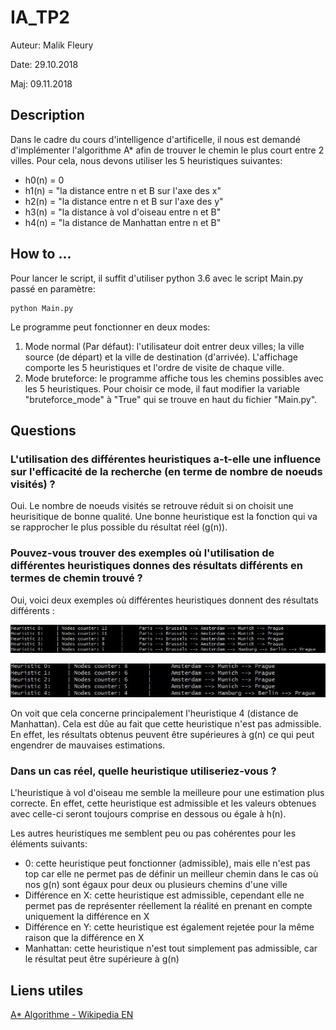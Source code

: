 # IA_TP2

Auteur: Malik Fleury

Date: 29.10.2018

Maj: 09.11.2018

## Description

Dans le cadre du cours d'intelligence d'artificelle, il nous est demandé d'implémenter l'algorithme A* afin de trouver le chemin le plus court entre 2 villes.
Pour cela, nous devons utiliser les 5 heuristiques suivantes:

- h0(n) = 0
- h1(n) = "la distance entre n et B sur l'axe des x"
- h2(n) = "la distance entre n et B sur l'axe des y"
- h3(n) = "la distance à vol d'oiseau entre n et B"
- h4(n) = "la distance de Manhattan entre n et B"

## How to ...

Pour lancer le script, il suffit d'utiliser python 3.6 avec le script Main.py passé en paramètre:

```
python Main.py
```

Le programme peut fonctionner en deux modes:

1. Mode normal (Par défaut): l'utilisateur doit entrer deux villes; la ville source (de départ) et la ville de destination (d'arrivée). L'affichage comporte les 5 heuristiques et l'ordre de visite de chaque ville.
2. Mode bruteforce: le programme affiche tous les chemins possibles avec les 5 heuristiques. Pour choisir ce mode, il faut modifier la variable "bruteforce_mode" à "True" qui se trouve en haut du fichier "Main.py".

## Questions

### L'utilisation des différentes heuristiques a-t-elle une influence sur l'efficacité de la recherche (en terme de nombre de noeuds visités) ?

Oui. Le nombre de noeuds visités se retrouve réduit si on choisit une heurisitique de bonne qualité. Une bonne heuristique est la fonction qui va se rapprocher le plus possible du résultat réel (g(n)).

### Pouvez-vous trouver des exemples où l'utilisation de différentes heuristiques donnes des résultats différents en termes de chemin trouvé ?

Oui, voici deux exemples où différentes heuristiques donnent des résultats différents :

![img1](./img1.jpg)

![img2](./img2.jpg)

On voit que cela concerne principalement l'heuristique 4 (distance de Manhattan). Cela est dûe au fait que cette heuristique n'est pas admissible. En effet, les résultats obtenus peuvent être supérieures à g(n) ce qui peut engendrer de mauvaises estimations.

### Dans un cas réel, quelle heuristique utiliseriez-vous ?

L'heuristique à vol d'oiseau me semble la meilleure pour une estimation plus correcte. En effet, cette heuristique est admissible et les valeurs obtenues avec celle-ci seront toujours comprise en dessous ou égale à h(n).

Les autres heuristiques me semblent peu ou pas cohérentes pour les éléments suivants:

- 0: cette heuristique peut fonctionner (admissible), mais elle n'est pas top car elle ne permet pas de définir un meilleur chemin dans le cas où nos g(n) sont égaux pour deux ou plusieurs chemins d'une ville
- Différence en X: cette heuristique est admissible, cependant elle ne permet pas de représenter réellement la réalité en prenant en compte uniquement la différence en X
- Différence en Y: cette heuristique est également rejetée pour la même raison que la différence en X
- Manhattan: cette heuristique n'est tout simplement pas admissible, car le résultat peut être supérieure à g(n)

## Liens utiles

[A* Algorithme - Wikipedia EN](https://en.wikipedia.org/wiki/A*_search_algorithm)
